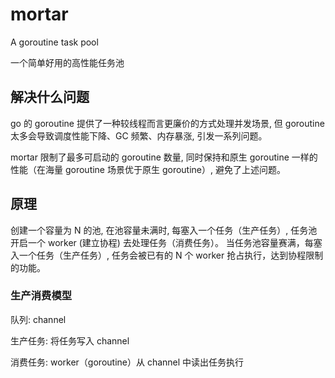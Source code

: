 # mortar
A goroutine task pool

一个简单好用的高性能任务池

## 解决什么问题

go 的 goroutine 提供了一种较线程而言更廉价的方式处理并发场景, 但 goroutine 太多会导致调度性能下降、GC 频繁、内存暴涨, 引发一系列问题。

mortar 限制了最多可启动的 goroutine 数量, 同时保持和原生 goroutine 一样的性能（在海量 goroutine 场景优于原生 goroutine）, 避免了上述问题。

## 原理

创建一个容量为 N 的池, 在池容量未满时, 每塞入一个任务（生产任务）, 任务池开启一个 worker (建立协程) 去处理任务（消费任务）。
当任务池容量赛满，每塞入一个任务（生产任务）, 任务会被已有的 N 个 worker 抢占执行，达到协程限制的功能。

### 生产消费模型

队列: channel

生产任务: 将任务写入 channel

消费任务: worker（goroutine）从 channel 中读出任务执行

